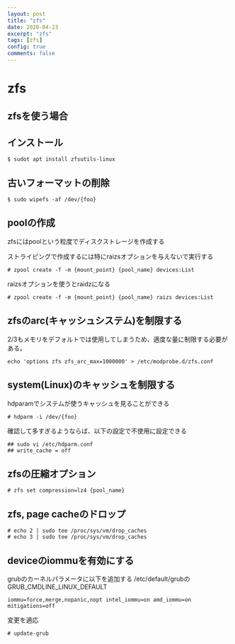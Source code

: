 ```yaml
---
layout: post
title: "zfs"
date: 2020-04-23
excerpt: "zfs"
tags: [zfs]
config: true
comments: false
---
```


# zfs
## zfsを使う場合


## インストール

```console
$ sudot apt install zfsutils-linux
```

## 古いフォーマットの削除

```console
$ sudo wipefs -af /dev/{foo}
```

## poolの作成
zfsにはpoolという粒度でディスクストレージを作成する

ストライピングで作成するには特にraizsオプションを与えないで実行する

```console
# zpool create -f -m {mount_point} {pool_name} devices:List
```

raizsオプションを使うとraidzになる

```console
# zpool create -f -m {mount_point} {pool_name} raizs devices:List
```

## zfsのarc(キャッシュシステム)を制限する
2/3もメモリをデフォルトでは使用してしまうため、適度な量に制限する必要がある。

```console
echo 'options zfs zfs_arc_max=1000000' > /etc/modprobe.d/zfs.conf
```

## system(Linux)のキャッシュを制限する
hdparamでシステムが使うキャッシュを見ることができる

```console
# hdparm -i /dev/{foo}
```
確認して多すぎるようならば、以下の設定で不使用に設定できる

```console
## sudo vi /etc/hdparm.conf
## write_cache = off
```

## zfsの圧縮オプション

```console
# zfs set compression=lz4 {pool_name}
```

## zfs, page cacheのドロップ

```console
# echo 2 | sudo tee /proc/sys/vm/drop_caches
# echo 3 | sudo tee /proc/sys/vm/drop_caches
```

## deviceのiommuを有効にする
grubのカーネルパラメータに以下を追加する
/etc/default/grubのGRUB_CMDLINE_LINUX_DEFAULT

```console
iommu=force,merge,nopanic,nopt intel_iommu=on amd_iommu=on mitigations=off
```
変更を適応

```console
# update-grub
```
